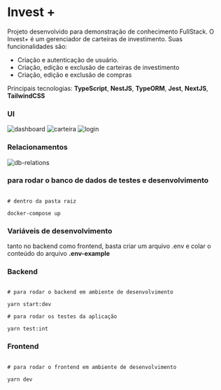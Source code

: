 # Invest +

Projeto desenvolvido para demonstração de conhecimento FullStack.
O Invest+ é um gerenciador de carteiras de investimento. Suas funcionalidades são:
- Criação e autenticação de usuário.
- Criação, edição e exclusão de carteiras de investimento
- Criação, edição e exclusão de compras

  

Principais tecnologias: **TypeScript**, **NestJS**, **TypeORM**, **Jest**, **NextJS**, **TailwindCSS**

### UI 
![dashboard](https://github.com/user-attachments/assets/ab25c1ac-2377-4a52-a4fc-176c8efbb454)
![carteira](https://github.com/user-attachments/assets/df51e779-5874-4df1-8581-e23621fdd153)
![login](https://github.com/user-attachments/assets/84f494a0-0bf4-4d68-b38b-43c27005b258)

### Relacionamentos
![db-relations](https://github.com/user-attachments/assets/4a70eceb-dbb0-48eb-8d03-b8cbb239fa07)
  

### para rodar o banco de dados de testes e desenvolvimento

```

# dentro da pasta raiz

docker-compose up

```

  

### Variáveis de desenvolvimento

tanto no backend como frontend, basta criar um arquivo .env e colar o conteúdo do arquivo **.env-example**

  

### Backend

```

# para rodar o backend em ambiente de desenvolvimento

yarn start:dev

# para rodar os testes da aplicação

yarn test:int

```

  

### Frontend

```

# para rodar o frontend em ambiente de desenvolvimento

yarn dev

```
